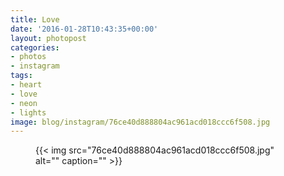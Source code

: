 ```yaml
---
title: Love
date: '2016-01-28T10:43:35+00:00'
layout: photopost
categories:
- photos
- instagram
tags:
- heart
- love
- neon
- lights
image: blog/instagram/76ce40d888804ac961acd018ccc6f508.jpg
---
```


<figure class="photo photo--square">
  {{< img src="76ce40d888804ac961acd018ccc6f508.jpg" alt="" caption="" >}}

</figure>



